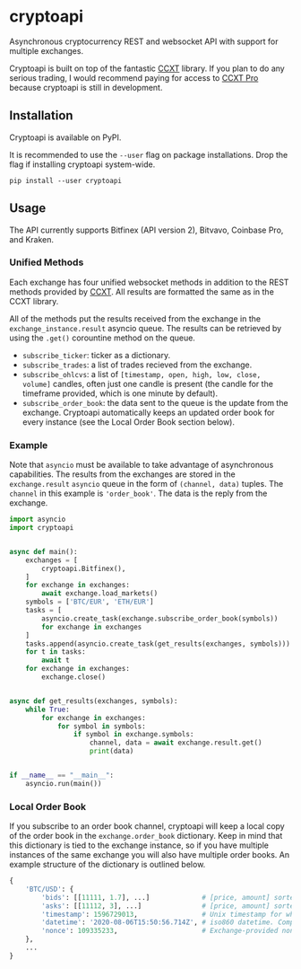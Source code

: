 # cryptoapi

Asynchronous cryptocurrency REST and websocket API with support for multiple exchanges.

Cryptoapi is built on top of the fantastic [CCXT](https://github.com/ccxt/ccxt) library.
If you plan to do any serious trading, I would recommend paying for access to [CCXT Pro](https://ccxt.pro) because cryptoapi is still in development.

## Installation

Cryptoapi is available on PyPI.

It is recommended to use the `--user` flag on package installations. Drop the flag if installing cryptoapi system-wide.
```
pip install --user cryptoapi
```

## Usage

The API currently supports Bitfinex (API version 2), Bitvavo, Coinbase Pro, and Kraken.

### Unified Methods

Each exchange has four unified websocket methods in addition to the REST methods provided by [CCXT](https://github.com/ccxt/ccxt).
All results are formatted the same as in the CCXT library.

All of the methods put the results received from the exchange in the `exchange_instance.result` asyncio queue.
The results can be retrieved by using the `.get()` corountine method on the queue.

* `subscribe_ticker`: ticker as a dictionary.
* `subscribe_trades`: a list of trades recieved from the exchange.
* `subscribe_ohlcvs`: a list of `[timestamp, open, high, low, close, volume]` candles, often just one candle is present (the candle for the timeframe provided, which is one minute by default).
* `subscribe_order_book`: the data sent to the queue is the update from the exchange. Cryptoapi automatically keeps an updated order book for every instance (see the Local Order Book section below).

### Example

Note that `asyncio` must be available to take advantage of asynchronous capabilities.
The results from the exchanges are stored in the `exchange.result` `asyncio` queue in the form of `(channel, data)` tuples.
The `channel` in this example is `'order_book'`. The data is the reply from the exchange. 
```python
import asyncio
import cryptoapi


async def main():
    exchanges = [
        cryptoapi.Bitfinex(),
    ]
    for exchange in exchanges:
        await exchange.load_markets()
    symbols = ['BTC/EUR', 'ETH/EUR']
    tasks = [
        asyncio.create_task(exchange.subscribe_order_book(symbols))
        for exchange in exchanges
    ]
    tasks.append(asyncio.create_task(get_results(exchanges, symbols)))
    for t in tasks:
        await t
    for exchange in exchanges:
        exchange.close()


async def get_results(exchanges, symbols):
    while True:
        for exchange in exchanges:
            for symbol in symbols:
                if symbol in exchange.symbols:
                    channel, data = await exchange.result.get()
                    print(data)


if __name__ == "__main__":
    asyncio.run(main())
```

### Local Order Book

If you subscribe to an order book channel, cryptoapi will keep a local copy of the order book in the `exchange.order_book` dictionary.
Keep in mind that this dictionary is tied to the exchange instance, so if you have multiple instances of the same exchange you will also have multiple order books.
An example structure of the dictionary is outlined below.
```python
{
    'BTC/USD': {
        'bids': [[11111, 1.7], ...]             # [price, amount] sorted by price in descending order (best bid first).    
        'asks': [[11112, 3], ...]               # [price, amount] sorted by price in ascending order (best ask first).
        'timestamp': 1596729013,                # Unix timestamp for when the book was last updated.
        'datetime': '2020-08-06T15:50:56.714Z', # iso860 datetime. Computed from the timestamp property.
        'nonce': 109335233,                     # Exchange-provided nonce. None if not provided.
    },
    ...
}
```
